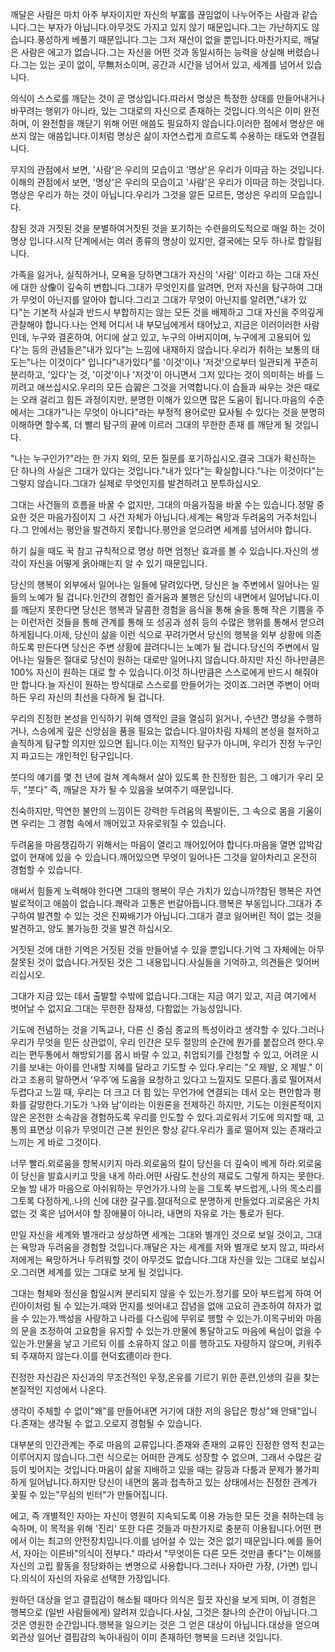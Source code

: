 깨달은 사람은 마치 아주 부자이지만 자신의 부富를 끊임없이 나누어주는 사람과 같습니다.그는 부자가 아닙니다.아무것도 가지고 있지 않기 때문입니다.그는 가난하지도 않습니다.풍성하게 베풀기 때문입니다.그는 그저 재산이 없을 뿐입니다.마찬가지로, 깨달은 사람은 에고가 없습니다.그는 자신을 어떤 것과 동일시하는 능력을 상실해 버렸습니다.그는 있는 곳이 없이, 무無처소이며, 공간과 시간을 넘어서 있고, 세계를 넘어서 있습니다.

의식이 스스로를 깨닫는 것이 곧 명상입니다.따라서 명상은 특정한 상태를 만들어내거나 바꾸려는 행위가 아니라, 있는 그대로의 자신으로 존재하는 것입니다.의식은 이미 완전하며, 이 완전함을 깨닫기 위해 어떤 애씀도 필요하지 않습니다.이러한 점에서 명상은 애쓰지 않는 애씀입니다.이처럼 명상은 삶이 자연스럽게 흐르도록 수용하는 태도와 연결됩니다.

무지의 관점에서 보면, '사람'은 우리의 모습이고 '명상'은 우리가 이따금 하는 것입니다.이해의 관점에서 보면, '명상'은 우리의 모습이고 '사람'은 우리가 이따금 하는 것입니다.명상은 우리가 하는 것이 아닙니다.우리가 그것을 알든 모르든, 명상은 우리의 모습입니다.

 참된 것과 거짓된 것을 분별하여거짓된 것을 포기하는 수련을의도적으로 매일 하는 것이 명상 입니다.시작 단계에서는 여러 종류의 명상이 있지만, 결국에는 모두 하나로 합일됩니다.

가족을 잃거나, 실직하거나, 모욕을 당하면그대가 자신의 '사람' 이라고 하는 그대 자신에 대한 상像이 깊숙히 변합니다.그대가 무엇인지를 알려면, 먼저 자신을 탐구하여 그대가 무엇이 아닌지를 알아야 합니다.그리고 그대가 무엇이 아닌지를 알려면,"내가 있다"는 기본적 사실과 반드시 부합하지는 않는 모든 것을 배제하고 그대 자신을 주의깊게 관찰해야 합니다.나는 언제 어디서 내 부모님에게서 태어났고, 지금은 이러이러한 사람인데, 누구와 결혼하여, 어디에 살고 있고, 누구의 아버지이며, 누구에게 고용되어 있다'는 등의 관념들은"내가 있다"는 느낌에 내재하지 않습니다.우리가 취하는 보통의 태도는"나는 이것이다" 입니다"내가있다"를 '이것'이나 '저것'으로부터 일관되게 꾸준히 분리하고, '있다'는 것, '이것'이나 '저것'이 아니면서 그저 있다는 것이 의미하는 바를 느끼려고 애쓰십시오.우리의 모든 습習은 그것을 거역합니다.이 습들과 싸우는 것은 때로는 오래 걸리고 힘든 과정이지만, 분명한 이해가 있으면 많은 도움이 됩니다.마음의 수준에서는 그대가"나는 무엇이 아니다"라는 부정적 용어로만 묘사될 수 있다는 것을 분명히 이해하면 할수록, 더 빨리 탐구의 끝에 이르러 그대의 무한한 존재 를 깨닫게 될 것입니다.

"나는 누구인가?"라는 한 가지 외의, 모든 질문를 포기하십시오.결국 그대가 확신하는 단 하나의 사실은 그대가 있다는 것입니다."내가 있다"는 확실합니다."나는 이것이다"는 그렇지 않습니다.그대가 실제로 무엇인지를 발견하려고 분투하십시오.

그대는 사건들의 흐름을 바꿀 수 없지만, 그대의 마음가짐을 바꿀 수는 있습니다.정말 중요한 것은 마음가짐이지 그 사건 자체가 아닙니다.세계는 욕망과 두려움의 거주처입니다.그 안에서는 평안을 발견하지 못합니다.평안을 얻으려면 세계를 넘어서야 합니다.

하기 싫을 때도 꾹 참고 규칙적으로 명상 하면 엄청난 효과를 볼 수 있습니다.자신의 생각이 자신을 어떻게 옭아매는지 알 수 있기 때문입니다.

당신의 행복이 외부에서 일어나는 일들에 달려있다면, 당신은 늘 주변에서 일어나는 일들의 노예가 될 겁니다.인간의 경험인 즐거움과 불행은 당신의 내면에서 일어납니다.이를 깨닫지 못한다면 당신은 행복과 달콤한 경험을 음식을 통해 술을 통해 작은 기쁨을 주는 이런저런 것들을 통해 관계를 통해 또 성공과 성취 등의 수많은 행위를 통해서 얻으려 하게됩니다.이제, 당신이 삶을 이런 식으로 꾸려가면서 당신의 행복을 외부 상황에 의존하도록 만든다면 당신은 주변 상황에 끌려다니는 노예가 될 겁니다.당신의 주변에서 일어나는 일들은 절대로 당신이 원하는 대로만 일어나지 않습니다.하지만 자신 하나만큼은 100% 자신이 원하는 대로 할 수 있습니다.이것 하나만큼은 스스로에게 반드시 해줘야만 합니다.늘 자신이 원하는 방식대로 스스로를 만들어가는 것이죠.그러면 주변이 어떠하든 우리 자신의 최선을 다하게 될 겁니다.

우리의 진정한 본성을 인식하기 위해 영적인 글을 열심히 읽거나, 수년간 명상을 수행하거나, 스승에게 깊은 신앙심을 품을 필요는 없습니다.알아차림 자체의 본성을 철저하고 솔직하게 탐구할 의지만 있으면 됩니다.이는 지적인 탐구가 아니며, 우리가 진정 누구인지 파고드는 개인적인 탐구입니다.

붓다의 얘기를 몇 천 년에 걸쳐 계속해서 살아 있도록 한 진정한 힘은, 그 얘기가 우리 모두, "붓다" 즉, 깨달은 자가 될 수 있음을 보여주기 때문입니다.

친숙하지만, 막연한 불안의 느낌이든 강력한 두려움의 폭발이든, 그 속으로 몸을 기울이면 우리는 그 경험 속에서 깨어있고 자유로워질 수 있습니다.

두려움을 마음챙김하기 위해서는 마음이 열리고 깨어있어야 합니다.마음을 열면 압박감 없이 현재에 있을 수 있습니다.깨어있으면 무엇이 일어나든 그것을 알아차리고 온전히 경험할 수 있습니다.

애써서 힘들게 노력해야 한다면 그대의 행복이 무슨 가치가 있습니까?참된 행복은 자연발로적이고 애씀이 없습니다.쾌락과 고통은 번갈아듭니다.행복은 부동입니다.그대가 추구하여 발견할 수 있는 것은 진짜배기가 아닙니다.그대가 결코 잃어버린 적이 없는 것을 발견하고, 양도 불가능한 것을 발견 하십시오.

거짓된 것에 대한 기억은 거짓된 것을 만들어낼 수 있을 뿐입니다.기억 그 자체에는 아무 잘못된 것이 없습니다.거짓된 것은 그 내용입니다.사실들을 기억하고, 의견들은 잊어버리십시오.

그대가 지금 있는 데서 출발할 수밖에 없습니다.그대는 지금 여기 있고, 지금 여기에서 벗어날 수 없지요.그대는 무한한 잠재성, 다함없는 가능성입니다.

기도에 전념하는 것을 기독교나, 다른 신 중심 종교의 특성이라고 생각할 수 있다.그러나 우리가 무엇을 믿든 상관없이, 우리 인간은 모두 절망의 순간에 뭔가를 붙잡으려 한다.우리는 편두통에서 해방되기를 몹시 바랄 수 있고, 취업되기를 간청할 수 있고, 어려운 시기를 보내는 아이를 안내할 지혜를 달라고 기도할 수 있다.우리는 "오 제발, 오 제발." 이라고 조용히 말하면서 ‘우주’에 도움을 요청하고 있다고 느낄지도 모른다.홀로 떨어져서 두렵다고 느낄 때, 우리는 더 크고 더 힘 있는 무언가에 연결되는 데서 오는 편안함과 평화를 갈망한다.기도가 ‘나와 남’이라는 이원론을 전제하긴 하지만, 기도는 이원론적이지 않은 온전한 소속감을 경험하도록 우리를 인도할 수 있다.괴로워서 기도에 의지할 때, 고통의 표면상 이유가 무엇이건 근본 원인은 항상 같다.우리가 홀로 떨어져 있는 존재라고 느끼는 게 바로 그것이다.

너무 빨리.외로움을 항복시키지 마라.외로움의 칼이 당신을 더 깊숙이 베게 하라.외로움이 당신을 발효시키고 맛을 내게 하라.어떤 사람도.천상의 재료도 그렇게 하지는 못한다.오늘 밤 내가 마음으로 아쉬워하는 무언가가.나의 눈을 그토록 부드럽게,.나의 목소리를 그토록 다정하게,.나의 신에 대한 갈구를.절대적으로 분명하게 만들었다.괴로움은 가치 없는 것 혹은 넘어서야 할 장애물이 아니라, 내면의 자유로 가는 통로가 된다.

만일 자신을 세계와 별개라고 상상하면 세계는 그대와 별개인 것으로 보일 것이고, 그대는 욕망과 두려움을 경험할 것입니다.깨달은 자는 세계를 저와 별개로 보지 않고, 따라서 저에게는 욕망하거나 두려워할 것이 아무것도 없습니다.그대 자신을 있는 그대로 보십시오.그러면 세계를 있는 그대로 보게 될 것입니다.

그대는 형체와 정신을 합일시켜 분리되지 않을 수 있는가.정기를 모아 부드럽게 하여 어린아이처럼 될 수 있는가.때와 먼지를 씻어내고 잡념을 없애 고요히 관조하여 하자가 없을 수 있는가.백성을 사랑하고 나라를 다스림에 무위로 행할 수 있는가.이목구비와 마음의 문을 조정하여 고요함을 유지할 수 있는가.만물에 통달하고도 마음에 욕심이 없을 수 있는가.만물을 낳고 기르되 이를 소유하지 않고 이를 행하고도 자랑하지 않으며, 키워주되 주재하지 않는다.이를 현덕玄德이라 한다.

진정한 자신감은 자신과의 무조건적인 우정,온유를 기르기 위한 훈련,인생의 길을 찾는 본질적인 지성에서 나온다.

생각이 주체할 수 없이"왜"를 만들어내면 거기에 대한 저의 응답은 항상"왜 안돼"입니다.존재는 생각될 수 없고.오로지 경험될 수 있습니다.

대부분의 인간관계는 주로 마음의 교류입니다.존재와 존재의 교류인 진정한 영적 친교는 이루어지지 않습니다.그런 식으로는 어떠한 관계도 성장할 수 없으며, 그래서 수많은 갈등이 빚어지는 것입니다.마음이 삶을 지배하고 있을 때는 갈등과 다툼과 문제가 불가피하게 일어납니다.하지만 당신이 내면의 몸과 접촉하고 있는 상태에서는 진정한 관계가 꽃필 수 있는"무심의 빈터"가 만들어집니다.

에고, 즉 개별적인 자아는 자신이 영원히 지속되도록 이용 가능한 모든 것을 취하는데 능숙하며, 이 목적을 위해 '진리' 또한 다른 것들과 마찬가지로 충분히 이용됩니다.어떤 편에서 이는 최고의 안전장치입니다.이를 넘어설 수 있는 것은 없기 때문입니다.예를 들어서, 자아는 이른바"의식이 전부다." 따라서 "무엇이든 다른 모든 것만큼 좋다"는 이해를 자신의 고립 활동을 정당화하는 변명으로 사용합니다.그러나 자아란 가장, (가면) 입니다.의식이 자신의 자유로 선택한 가장입니다.

원하던 대상을 얻고 결핍감이 해소될 때마다 의식은 힐끗 자신을 보게 되며, 이 경험은 행복으로 (일반 사람들에게) 알려져 있습니다.사실, 그것은 찰나의 순간이 아닙니다.그것은 영원한 순간입니다.행복을 일으키는 것은 그 얻은 대상이 아닙니다.대상을 얻으며 외관상 일어난 결핍감의 녹아내림이 이미 존재하던 행복을 드러낸 것입니다.